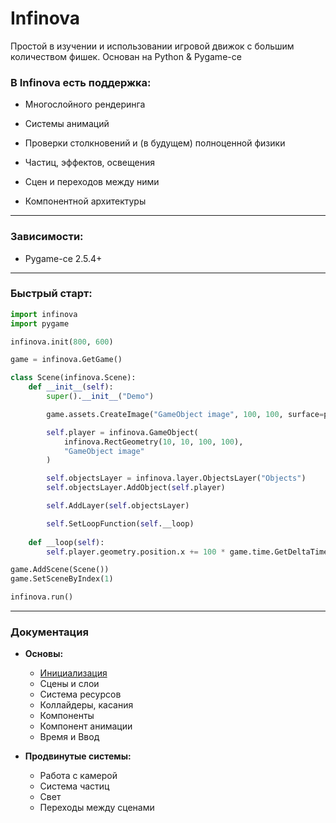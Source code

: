 # Infinova
Простой в изучении и использовании игровой движок с большим количеством фишек. Основан на Python &amp; Pygame-ce

### В Infinova есть поддержка:
- Многослойного рендеринга

- Системы анимаций
- Проверки столкновений и (в будущем) полноценной физики
- Частиц, эффектов, освещения
- Сцен и переходов между ними
- Компонентной архитектуры
--- 
### Зависимости:
- Pygame-ce 2.5.4+
---
### Быстрый старт:
```py
import infinova
import pygame

infinova.init(800, 600)

game = infinova.GetGame()

class Scene(infinova.Scene):
    def __init__(self):
        super().__init__("Demo")

        game.assets.CreateImage("GameObject image", 100, 100, surface=pygame.Surface((100, 100)))

        self.player = infinova.GameObject(
            infinova.RectGeometry(10, 10, 100, 100),
            "GameObject image"
        )

        self.objectsLayer = infinova.layer.ObjectsLayer("Objects")
        self.objectsLayer.AddObject(self.player)

        self.AddLayer(self.objectsLayer)

        self.SetLoopFunction(self.__loop)
    
    def __loop(self):
        self.player.geometry.position.x += 100 * game.time.GetDeltaTime()

game.AddScene(Scene())
game.SetSceneByIndex(1)

infinova.run()
```
---
### Документация
- **Основы:**
    - [Инициализация](https://github.com/Faratos/Infinova/blob/main/docs/ru/init.md)
    - Сцены и слои
    - Система ресурсов
    - Коллайдеры, касания
    - Компоненты
    - Компонент анимации
    - Время и Ввод

- **Продвинутые системы:**
    - Работа с камерой
    - Система частиц
    - Свет
    - Переходы между сценами
    